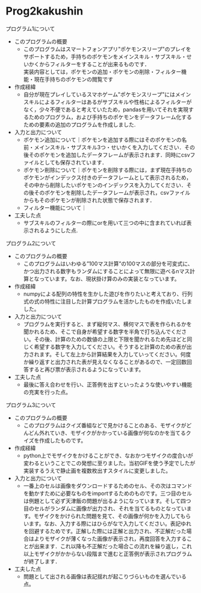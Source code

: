 # Prog2kakushin
プログラム1について
- このプログラムの概要
  - このプログラムはスマートフォンアプリ"ポケモンスリープ"のプレイをサポートするため，手持ちのポケモンをメインスキル・サブスキル・せいかくからフィルターをすることが出来るものです．
<br>実装内容としては，ポケモンの追加・ポケモンの削除・フィルター機能・現在手持ちのポケモンの閲覧です
- 作成経緯
  - 自分が現在プレイしているスマホゲーム"ポケモンスリープ"にはメインスキルによるフィルターはあるがサブスキルや性格によるフィルターがなく，少々不便であると考えていたため，pandasを用いてそれを実現するためのプログラム，および手持ちのポケモンをデータフレーム化するための要素の追加のプログラムを作成しました.
- 入力と出力について
  - ポケモン追加について｜ポケモンを追加する際にはそのポケモンの名前・メインスキル・サブスキル3つ・せいかくを入力してください．その後そのポケモンを追加したデータフレームが表示されます．同時にcsvファイルとしても保存されています．
  - ポケモン削除について｜ポケモンを削除する際には，まず現在手持ちのポケモンがインデックス付きのデータフレームとして表示されるため，その中から削除したいポケモンのインデックスを入力してください．その後そのポケモンを削除したデータフレームが表示され，csvファイルからもそのポケモンが削除された状態で保存されます．
  - フィルター機能について｜
- 工夫した点
  - サブスキルのフィルターの際にorを用いて三つの中に含まれていれば表示されるようにした点.

プログラム2について
- このプログラムの概要
  - このプログラムはいわゆる”100マス計算”の100マスの部分を可変式に、かつ出力される数字もランダムにすることによって無限に遊べるnマス計算となっています。なお、現状掛け算のみの実装となっています。
- 作成経緯
  - numpyによる配列の特性を生かした遊びを作りたいと考えており、行列式の式の特性に注目した計算プログラムを活かしたものを作成いたしました。
- 入力と出力について
  - プログラムを実行すると、まず縦何マス、横何マスで表を作られるかを聞かれるため、そこで自身が希望する数字を半角で打ち込んでください。その後、計算のための数値の上限と下限を聞かれるため先ほどと同じく希望する数字を入力してください。そうすると計算のための表が出力されます。そして左上から計算結果を入力していってください。何度か繰り返すと出力された表が見えなくなることがあるので、一定回数回答すると再び票が表示されるようになっています。
- 工夫した点
  - 最後に答え合わせを行い、正答例を出すといったような使いやすい機能の充実を行った点。

プログラム3について
- このプログラムの概要
  - このプログラムはクイズ番組などで見かけることのある、モザイクがどんどん外れていき、モザイクがかかっている画像が何なのかを当てるクイズを作成したものです。
- 作成経緯
  - python上でモザイクをかけることができ、なおかつモザイクの度合いが変わるということでこの発想に至りました。当初GIFを使う予定でしたが実装するうえで静止画を複数枚出すスタイルに変更しました。
- 入力と出力について
  - 一番上のセルは画像をダウンロードするためのセル、その次はコマンドを動かすために必要なものをimportするためのものです。三つ目のセルは例題として必ず天津飯の問題が出るようになっています。そして四つ目のセルがランダムに画像が出力され、それを当てるものとなっています。モザイクをかけられた問題を見て、その画像が何かを入力してもらいます。なお、入力する際にはひらがなで入力してください。表記ゆれを回避するためです。正解した際には正解と出力され、不正解だった場合はよりモザイクが薄くなった画像が表示され，再度回答を入力することが出来ます．これ以降も不正解だった場合この流れを繰り返し，これ以上モザイクがかからない段階まで進むと正答例が表示されプログラムが終了します．
- 工夫した点
  - 問題として出される画像は表記揺れが起こりづらいものを選んでいる点。

